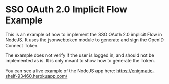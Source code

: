 # SSO OAuth 2.0 Implicit Flow Example

This is an example of how to implement the SSO OAuth 2.0 implicit Flow in NodeJS. It uses the jsonwebtoken module to generate and sign the OpenID Connect Token. 

The example does not verify if the user is logged in, and should not be implemented as is. It is only meant to show how to generate the Token.

You can see a live example of the NodeJS app here: https://enigmatic-shelf-93460.herokuapp.com/